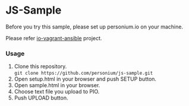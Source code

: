 # JS-Sample

Before you try this sample, please set up personium.io on your machine.

Please refer [io-vagrant-ansible](https://github.com/personium/io-vagrant-ansible) project.

### Usage
1. Clone this repository.
    <br>
    ``
    git clone https://github.com/personium/js-sample.git
    ``
1. Open setup.html in your browser and push SETUP button.
1. Open sample.html in your browser.
1. Choose text file you upload to PIO.
1. Push UPLOAD button.
